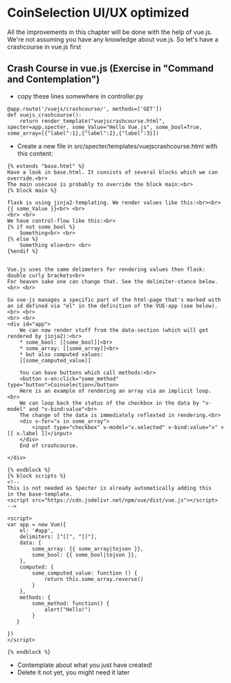 
# CoinSelection UI/UX optimized
All the improvements in this chapter will be done with the help of vue.js. We're not assuming you have any knowledge about vue.js. So let's have a crashcourse in vue.js first

## Crash Course in vue.js (Exercise in "Command and Contemplation")
* copy these lines somewhere in controller.py
```
@app.route('/vuejs/crashcourse/', methods=['GET'])
def vuejs_crashcourse():
    return render_template("vuejscrashcourse.html", specter=app.specter, some_Value="Hello Vue.js", some_bool=True, some_array=[{"label":1},{"label":2},{"label":3}])
```
* Create a new file in src/specter/templates/vuejscrashcourse.html with this content:
```
{% extends "base.html" %}
Have a look in base.html. It consists of several blocks which we can override.<br> 
The main usecase is probably to override the block main:<br> 
{% block main %}

flask is using jinja2-templating. We render values like this:<br><br> 
{{ some_Value }}<br> <br> 
<br> <br> 
We have control-flow like this:<br> 
{% if not some_bool %} 
    Something<br> <br> 
{% else %}
    Something else<br> <br> 
{%endif %}


Vue.js uses the same delimeters for rendering values then flask: double curly brackets<br> 
For heaven sake one can change that. See the delimiter-stance below.<br> <br> 

So vue-js manages a specific part of the html-page that's marked with an id defined via "el" in the definition of the VUE-app (see below).<br> <br> 
<br> <br> 
<div id="app">
    We can now render stuff from the data-section (which will get rendered by jinja2):<br> 
    * some_bool: [[some_bool]]<br> 
    * some_array: [[some_array]]<br> 
    * but also computed values:
    [[some_computed_value]]

    You can have buttons which call methods:<br> 
    <button v-on:click="some_method" type="button">Coinselection</button>
    Here is an example of rendering an array via an implicit loop. <br>
    We can loop back the status of the checkbox in the data by "v-model" and "v-bind:value"<br>
    The change of the data is immediately reflexted in rendering.<br>
    <div v-for="x in some_array">
        <input type="checkbox" v-model="x.selected" v-bind:value="x" >[[ x.label ]]</input>
    </div>
    End of crashcourse.

</div>

{% endblock %}
{% block scripts %}
<!--
This is not needed as Specter is already automatically adding this
in the base-template.
<script src="https://cdn.jsdelivr.net/npm/vue/dist/vue.js"></script>
-->

<script>
var app = new Vue({
	el: '#app',
	delimiters: ["[[", "]]"],
	data: {
		some_array: {{ some_array|tojson }},
		some_bool: {{ some_bool|tojson }},
	},
	computed: {
		some_computed_value: function () {
            return this.some_array.reverse()
        }
	},
	methods: {
        some_method: function() {
			alert("Hello!")
		}
   }

})
</script>

{% endblock %}
```
* Contemplate about what you just have created!
* Delete it not yet, you might need it later
